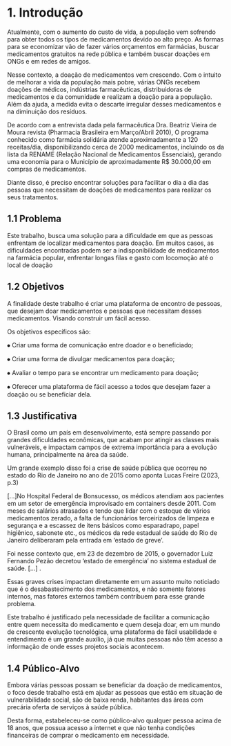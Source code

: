 # 1. Introdução

Atualmente, com o aumento do custo de vida, a população vem sofrendo para obter todos os tipos de medicamentos devido ao alto preço. As formas para se economizar vão de fazer vários orçamentos em farmácias, buscar medicamentos gratuitos na rede pública e também buscar doações em ONGs e em redes de amigos.

Nesse contexto, a doação de medicamentos vem crescendo. Com o intuito de melhorar a vida da população mais pobre, várias ONGs recebem doações de médicos, indústrias farmacêuticas, distribuidoras de medicamentos e da comunidade e realizam a doação para a população. Além da ajuda, a medida evita o descarte irregular desses medicamentos e na diminuição dos resíduos.

De acordo com a entrevista dada pela farmacêutica Dra. Beatriz Vieira de Moura revista (Pharmacia Brasileira em Março/Abril 2010), O programa conhecido como farmácia solidária atende aproximadamente a 120 receitas/dia, disponibilizando cerca de 2000 medicamentos, incluindo os da lista da RENAME (Relação Nacional de Medicamentos Essenciais), gerando uma economia para o Município de aproximadamente R$ 30.000,00 em compras de medicamentos.

Diante disso, é preciso encontrar soluções para facilitar o dia a dia das pessoas que necessitam de doações de medicamentos para realizar os seus tratamentos. 


## 1.1 Problema

Este trabalho, busca uma solução para a dificuldade em que as pessoas enfrentam de localizar medicamentos para doação. Em muitos casos, as dificuldades encontradas podem ser a indisponibilidade de medicamentos na farmácia popular, enfrentar longas filas e gasto com locomoção até o local de doação

## 1.2 Objetivos

A finalidade deste trabalho é criar uma plataforma de encontro de pessoas, que desejam doar medicamentos e pessoas que necessitam desses medicamentos. Visando construir um fácil acesso.

Os objetivos específicos são:

⦁	Criar uma forma de comunicação entre doador e o beneficiado;

⦁	Criar uma forma de divulgar medicamentos para doação;

⦁	Avaliar o tempo para se encontrar um medicamento para doação;

⦁	Oferecer uma plataforma de fácil acesso a todos que desejam fazer a doação ou se beneficiar dela.

## 1.3 Justificativa

O Brasil como um país em desenvolvimento, está sempre passando por grandes dificuldades econômicas, que acabam por atingir as classes mais vulneráveis, e impactam campos de extrema importância para a evolução humana, principalmente na área da saúde. 

Um grande exemplo disso foi a crise de saúde pública que ocorreu no estado do Rio de Janeiro no ano de 2015 como aponta Lucas Freire (2023, p.3)

[...]No Hospital Federal de Bonsucesso, os médicos atendiam aos pacientes em um setor de emergência improvisado em containers desde 2011. Com meses de salários atrasados e tendo que lidar com o estoque de vários medicamentos zerado, a falta de funcionários terceirizados de limpeza e segurança e a escassez de itens básicos como esparadrapo, papel higiênico, sabonete etc., os médicos da rede estadual de saúde do Rio de Janeiro deliberaram pela entrada em ‘estado de greve’. 
                              
Foi nesse contexto que, em 23 de dezembro de 2015, o governador Luiz Fernando Pezão decretou ‘estado de emergência’ no sistema estadual de saúde. [...] . 

Essas graves crises impactam diretamente em um assunto muito noticiado que é o desabastecimento dos medicamentos, e não somente fatores internos, mas fatores externos também contribuem para esse grande problema.

Este trabalho é justificado pela necessidade de facilitar a comunicação entre quem necessita do medicamento e quem deseja doar, em um mundo de crescente evolução tecnológica, uma plataforma de fácil usabilidade e entendimento é um grande auxílio, já que muitas pessoas não têm acesso a informação de onde esses projetos sociais acontecem.


## 1.4 Público-Alvo

Embora várias pessoas possam se beneficiar da doação de medicamentos, o foco desde trabalho está em ajudar as pessoas que estão em situação de vulnerabilidade social, são de baixa renda, habitantes das áreas com precária oferta de serviços à saúde pública.

Desta forma, estabeleceu-se como público-alvo qualquer pessoa acima de 18 anos, que possua acesso a internet e que não tenha condições financeiras de comprar o medicamento em necessidade. 
